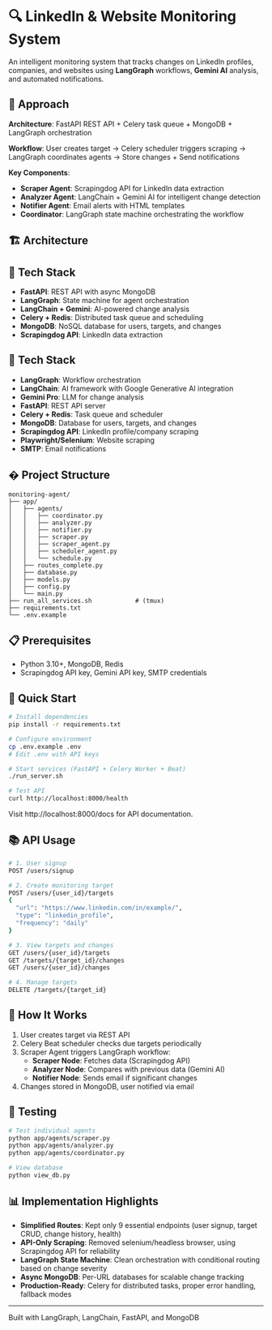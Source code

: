 # 🔍 LinkedIn & Website Monitoring System

An intelligent monitoring system that tracks changes on LinkedIn profiles, companies, and websites using **LangGraph** workflows, **Gemini AI** analysis, and automated notifications.

## 🎯 Approach

**Architecture**: FastAPI REST API + Celery task queue + MongoDB + LangGraph orchestration

**Workflow**: User creates target → Celery scheduler triggers scraping → LangGraph coordinates agents → Store changes + Send notifications

**Key Components**:
- **Scraper Agent**: Scrapingdog API for LinkedIn data extraction
- **Analyzer Agent**: LangChain + Gemini AI for intelligent change detection
- **Notifier Agent**: Email alerts with HTML templates
- **Coordinator**: LangGraph state machine orchestrating the workflow

## 🏗️ Architecture

## 🚀 Tech Stack

- **FastAPI**: REST API with async MongoDB
- **LangGraph**: State machine for agent orchestration
- **LangChain + Gemini**: AI-powered change analysis
- **Celery + Redis**: Distributed task queue and scheduling
- **MongoDB**: NoSQL database for users, targets, and changes
- **Scrapingdog API**: LinkedIn data extraction

## 🚀 Tech Stack

- **LangGraph**: Workflow orchestration
- **LangChain**: AI framework with Google Generative AI integration
- **Gemini Pro**: LLM for change analysis
- **FastAPI**: REST API server
- **Celery + Redis**: Task queue and scheduler
- **MongoDB**: Database for users, targets, and changes
- **Scrapingdog API**: LinkedIn profile/company scraping
- **Playwright/Selenium**: Website scraping
- **SMTP**: Email notifications

## � Project Structure

```
monitoring-agent/
├── app/
│   ├── agents/
│   │   ├── coordinator.py         
│   │   ├── analyzer.py            
│   │   ├── notifier.py            
│   │   ├── scraper.py             
│   │   ├── scraper_agent.py       
│   │   ├── scheduler_agent.py     
│   │   └── schedule.py            
│   ├── routes_complete.py         
│   ├── database.py                
│   ├── models.py                  
│   ├── config.py
│   └── main.py                                   
├── run_all_services.sh            # (tmux)
├── requirements.txt               
└── .env.example                   

```
## 📋 Prerequisites

- Python 3.10+, MongoDB, Redis
- Scrapingdog API key, Gemini API key, SMTP credentials

## 🚀 Quick Start

```bash
# Install dependencies
pip install -r requirements.txt

# Configure environment
cp .env.example .env
# Edit .env with API keys

# Start services (FastAPI + Celery Worker + Beat)
./run_server.sh

# Test API
curl http://localhost:8000/health
```

Visit http://localhost:8000/docs for API documentation.

## 📚 API Usage

```bash
# 1. User signup
POST /users/signup

# 2. Create monitoring target
POST /users/{user_id}/targets
{
  "url": "https://www.linkedin.com/in/example/",
  "type": "linkedin_profile",
  "frequency": "daily"
}

# 3. View targets and changes
GET /users/{user_id}/targets
GET /targets/{target_id}/changes
GET /users/{user_id}/changes

# 4. Manage targets
DELETE /targets/{target_id}
```

## 🔄 How It Works

1. User creates target via REST API
2. Celery Beat scheduler checks due targets periodically
3. Scraper Agent triggers LangGraph workflow:
   - **Scraper Node**: Fetches data (Scrapingdog API)
   - **Analyzer Node**: Compares with previous data (Gemini AI)
   - **Notifier Node**: Sends email if significant changes
4. Changes stored in MongoDB, user notified via email

## 🧪 Testing

```bash
# Test individual agents
python app/agents/scraper.py
python app/agents/analyzer.py
python app/agents/coordinator.py

# View database
python view_db.py
```

## 📊 Implementation Highlights

- **Simplified Routes**: Kept only 9 essential endpoints (user signup, target CRUD, change history, health)
- **API-Only Scraping**: Removed selenium/headless browser, using Scrapingdog API for reliability
- **LangGraph State Machine**: Clean orchestration with conditional routing based on change severity
- **Async MongoDB**: Per-URL databases for scalable change tracking
- **Production-Ready**: Celery for distributed tasks, proper error handling, fallback modes

---

Built with LangGraph, LangChain, FastAPI, and MongoDB
